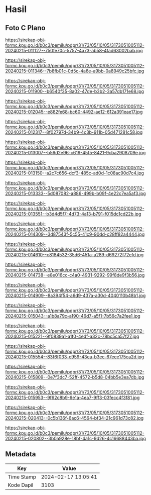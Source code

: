 # Hasil

## Foto C Plano

https://sirekap-obj-formc.kpu.go.id/b0c3/pemilu/pdpr/31/73/05/10/05/3173051005112-20240215-011127--750fe70c-5757-4a73-ab58-4fad63002bab.jpg

https://sirekap-obj-formc.kpu.go.id/b0c3/pemilu/pdpr/31/73/05/10/05/3173051005112-20240215-011346--7b8fb01c-0d5c-4a6e-a9bb-0a8949c25bfc.jpg

https://sirekap-obj-formc.kpu.go.id/b0c3/pemilu/pdpr/31/73/05/10/05/3173051005112-20240215-011900--b6540f35-8a02-47de-b3b2-3a57db171e68.jpg

https://sirekap-obj-formc.kpu.go.id/b0c3/pemilu/pdpr/31/73/05/10/05/3173051005112-20240215-012045--e882fe68-bc60-4492-ae12-612a391eae17.jpg

https://sirekap-obj-formc.kpu.go.id/b0c3/pemilu/pdpr/31/73/05/10/05/3173051005112-20240215-012317--8f02797d-34b9-4c3b-911b-05d471281c58.jpg

https://sirekap-obj-formc.kpu.go.id/b0c3/pemilu/pdpr/31/73/05/10/05/3173051005112-20240215-013007--b56d2e96-c619-45f5-8421-9cba2908709e.jpg

https://sirekap-obj-formc.kpu.go.id/b0c3/pemilu/pdpr/31/73/05/10/05/3173051005112-20240215-013150--a2c7c656-dcf3-485c-ad0d-1c08ac90d7c4.jpg

https://sirekap-obj-formc.kpu.go.id/b0c3/pemilu/pdpr/31/73/05/10/05/3173051005112-20240215-013333--5d087082-a886-499b-b09f-4e22c7ea5af3.jpg

https://sirekap-obj-formc.kpu.go.id/b0c3/pemilu/pdpr/31/73/05/10/05/3173051005112-20240215-013551--b3d4d5f7-4d73-4a13-b791-f015dc1cd22b.jpg

https://sirekap-obj-formc.kpu.go.id/b0c3/pemilu/pdpr/31/73/05/10/05/3173051005112-20240215-014309--3d87543f-5c55-41c9-90dd-c28ff82a4444.jpg

https://sirekap-obj-formc.kpu.go.id/b0c3/pemilu/pdpr/31/73/05/10/05/3173051005112-20240215-014610--c8184532-35d6-451a-a289-d69272f72efd.jpg

https://sirekap-obj-formc.kpu.go.id/b0c3/pemilu/pdpr/31/73/05/10/05/3173051005112-20240215-014738--e8e016cc-c4a0-4931-9292-99f8de9f3b56.jpg

https://sirekap-obj-formc.kpu.go.id/b0c3/pemilu/pdpr/31/73/05/10/05/3173051005112-20240215-014909--8a394f54-a6d9-437a-a30d-4040110b48b1.jpg

https://sirekap-obj-formc.kpu.go.id/b0c3/pemilu/pdpr/31/73/05/10/05/3173051005112-20240215-015043--a1b8a79c-a190-46d7-a5f1-7b56c7a2fee1.jpg

https://sirekap-obj-formc.kpu.go.id/b0c3/pemilu/pdpr/31/73/05/10/05/3173051005112-20240215-015221--9f0839a1-a1f0-4edf-a32c-78bc5ca57f27.jpg

https://sirekap-obj-formc.kpu.go.id/b0c3/pemilu/pdpr/31/73/05/10/05/3173051005112-20240215-015554--83f6f033-c959-43ea-b3ec-67eee175ca2d.jpg

https://sirekap-obj-formc.kpu.go.id/b0c3/pemilu/pdpr/31/73/05/10/05/3173051005112-20240215-015809--0e7f3dc7-52ff-4572-b5d8-04bb5e3ea7db.jpg

https://sirekap-obj-formc.kpu.go.id/b0c3/pemilu/pdpr/31/73/05/10/05/3173051005112-20240215-015953--9f62c8b9-6e1a-4ea7-9ff3-03fecc4f3f81.jpg

https://sirekap-obj-formc.kpu.go.id/b0c3/pemilu/pdpr/31/73/05/10/05/3173051005112-20240215-020413--0c5b136f-6ac6-4564-bf34-21c961d73c82.jpg

https://sirekap-obj-formc.kpu.go.id/b0c3/pemilu/pdpr/31/73/05/10/05/3173051005112-20240215-020802--3b0a928e-18bf-4a1c-9d26-4c16688443ba.jpg


## Metadata

| Key        | Value               |
| ---------- | ------------------- |
| Time Stamp | 2024-02-17 13:05:41 |
| Kode Dapil | 3103                |



